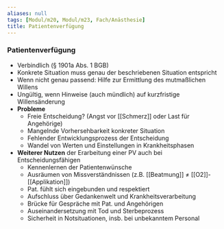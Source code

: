 ```yaml
---
aliases: null
tags: [Modul/m20, Modul/m23, Fach/Anästhesie]
title: Patientenverfügung
---
```

### Patientenverfügung
- Verbindlich (§ 1901a Abs. 1 BGB)
- Konkrete Situation muss genau der beschriebenen Situation entspricht
- Wenn nicht genau passend: Hilfe zur Ermittlung des mutmaßlichen Willens
- Ungültig, wenn Hinweise (auch mündlich) auf kurzfristige Willensänderung
- **Probleme**
	- Freie Entscheidung? (Angst vor [[Schmerz]] oder Last für Angehörige)
	- Mangelnde Vorhersehbarkeit konkreter Situation
	- Fehlender Entwicklungsprozess der Entscheidung
	- Wandel von Werten und Einstellungen in Krankheitsphasen
- **Weiterer Nutzen** der Erarbeitung einer PV auch bei Entscheidungsfähigen
	- Kennenlernen der Patientenwünsche
	- Ausräumen von Missverständnissen (z.B. [[Beatmung]] ≠ [[O2]]-[[Applikation]])
	- Pat. fühlt sich eingebunden und respektiert
	- Aufschluss über Gedankenwelt und Krankheitsverarbeitung
	- Brücke für Gespräche mit Pat. und Angehörigen
	- Auseinandersetzung mit Tod und Sterbeprozess
	- Sicherheit in Notsituationen, insb. bei unbekanntem Personal